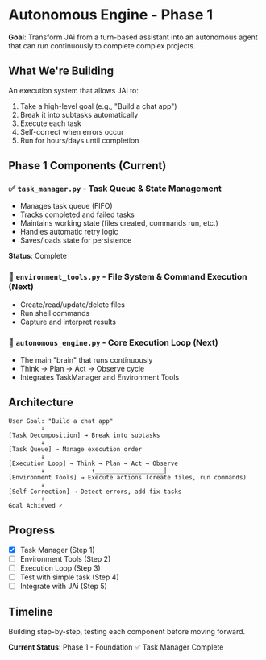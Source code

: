 # Autonomous Engine - Phase 1

**Goal**: Transform JAi from a turn-based assistant into an autonomous agent that can run continuously to complete complex projects.

## What We're Building

An execution system that allows JAi to:
1. Take a high-level goal (e.g., "Build a chat app")
2. Break it into subtasks automatically
3. Execute each task
4. Self-correct when errors occur
5. Run for hours/days until completion

## Phase 1 Components (Current)

### ✅ `task_manager.py` - Task Queue & State Management
- Manages task queue (FIFO)
- Tracks completed and failed tasks
- Maintains working state (files created, commands run, etc.)
- Handles automatic retry logic
- Saves/loads state for persistence

**Status**: Complete

### 🔄 `environment_tools.py` - File System & Command Execution (Next)
- Create/read/update/delete files
- Run shell commands
- Capture and interpret results

### 🔄 `autonomous_engine.py` - Core Execution Loop (Next)
- The main "brain" that runs continuously
- Think → Plan → Act → Observe cycle
- Integrates TaskManager and Environment Tools

## Architecture

```
User Goal: "Build a chat app"
         ↓
[Task Decomposition] → Break into subtasks
         ↓
[Task Queue] → Manage execution order
         ↓
[Execution Loop] → Think → Plan → Act → Observe
         ↓             ↑___________________|
[Environment Tools] → Execute actions (create files, run commands)
         ↓
[Self-Correction] → Detect errors, add fix tasks
         ↓
Goal Achieved ✓
```

## Progress

- [x] Task Manager (Step 1)
- [ ] Environment Tools (Step 2)
- [ ] Execution Loop (Step 3)
- [ ] Test with simple task (Step 4)
- [ ] Integrate with JAi (Step 5)

## Timeline

Building step-by-step, testing each component before moving forward.

**Current Status**: Phase 1 - Foundation ✅ Task Manager Complete


